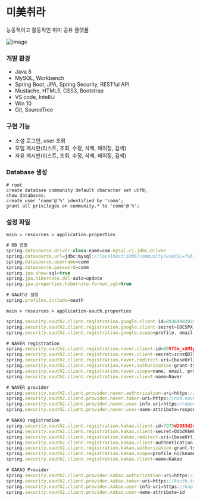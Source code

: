 # 미美취라

능동적이고 활동적인 취미 공유 플랫폼

![image](https://user-images.githubusercontent.com/82012938/145270306-20f9f9f4-6719-433a-bdc7-8d5bb9bb44d3.png)


### 개발 환경
- Java 8
- MySQL, Workbench
- Spring Boot, JPA, Spring Security, RESTful API
- Mustache, HTML5, CSS3, Bootstrap
- VS code, IntelliJ
- Win 10
- Git, SourceTree

### 구현 기능
- 소셜 로그인, user 조회
- 모임 게시판(리스트, 조회, 수정, 삭제, 페이징, 검색)
- 자유 게시판(리스트, 조회, 수정, 삭제, 페이징, 검색)

### Database 생성
```MySQL
# root 
create database community default character set utf8;
show databases;
create user 'comm'@'%' identified by 'comm';
grant all privileges on community.* to 'comm'@'%';
```

### 설정 파일
`main > resources > application.properties`
```javascript
# DB 연동
spring.datasource.driver-class-name=com.mysql.cj.jdbc.Driver
spring.datasource.url=jdbc:mysql://localhost:3306/community?useSSL=false&useUnicode=true&serverTimezone=Asia/Seoul
spring.datasource.username=comm
spring.datasource.password=comm
spring.jpa.show-sql=true
spring.jpa.hibernate.ddl-auto=update
spring.jpa.properties.hibernate.format_sql=true

# OAuth2 설정
spring.profiles.include=oauth
```
`main > resources > application-oauth.properties`
```javascript
spring.security.oauth2.client.registration.google.client-id=893649820392-ak1tc5vv7ssvqamptkmgt42bm4m8rae0.apps.googleusercontent.com
spring.security.oauth2.client.registration.google.client-secret=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
spring.security.oauth2.client.registration.google.scope=profile, email

# NAVER registration
spring.security.oauth2.client.registration.naver.client-id=00VfCm_xAMIpmiAnZEhS
spring.security.oauth2.client.registration.naver.client-secret=zcnzQD7xNX
spring.security.oauth2.client.registration.naver.redirect-uri={baseUrl}/{action}/oauth2/code/{registrationId}
spring.security.oauth2.client.registration.naver.authorization-grant-type=authorization_code
spring.security.oauth2.client.registration.naver.scope=name, email, profile_image
spring.security.oauth2.client.registration.naver.client-name=Naver

# NAVER provider
spring.security.oauth2.client.provider.naver.authorization-uri=https://nid.naver.com/oauth2.0/authorize
spring.security.oauth2.client.provider.naver.token-uri=https://nid.naver.com/oauth2.0/token
spring.security.oauth2.client.provider.naver.user-info-uri=https://openapi.naver.com/v1/nid/me
spring.security.oauth2.client.provider.naver.user-name-attribute=response

# KAKAO registration
spring.security.oauth2.client.registration.kakao.client-id=7975d2033d24fbc8354a4d73e8e12962
spring.security.oauth2.client.registration.kakao.client-secret=OdbdVAHFWA7UQbRn9QA58MOQLMgVrhpM
spring.security.oauth2.client.registration.kakao.redirect-uri={baseUrl}/{action}/oauth2/code/{registrationId}
spring.security.oauth2.client.registration.kakao.client-authentication-method=POST
spring.security.oauth2.client.registration.kakao.authorization-grant-type=authorization_code
spring.security.oauth2.client.registration.kakao.scope=profile_nickname, profile_image, account_email
spring.security.oauth2.client.registration.kakao.client-name=Kakao

# KAKAO Provider
spring.security.oauth2.client.provider.kakao.authorization-uri=https://kauth.kakao.com/oauth/authorize
spring.security.oauth2.client.provider.kakao.token-uri=https://kauth.kakao.com/oauth/token
spring.security.oauth2.client.provider.kakao.user-info-uri=https://kapi.kakao.com/v2/user/me
spring.security.oauth2.client.provider.kakao.user-name-attribute=id
```


